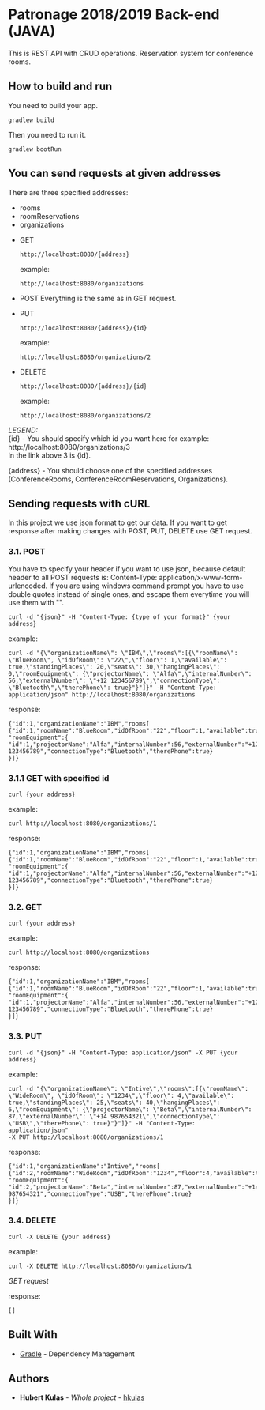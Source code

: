 # Patronage 2018/2019 Back-end (JAVA)

This is REST API with CRUD operations.
Reservation system for conference rooms.

## How to build and run
You need to build your app.

```
gradlew build
```

Then you need to run it.

```
gradlew bootRun
```

## You can send requests at given addresses
There are three specified addresses:
- rooms
- roomReservations
- organizations

* GET
  ```
  http://localhost:8080/{address}
  ```
  example:
  ```
  http://localhost:8080/organizations
  ```

* POST
  Everything is the same as in GET request.

* PUT
  ```
  http://localhost:8080/{address}/{id}
  ```
  example:
  ```
  http://localhost:8080/organizations/2
  ```
* DELETE
  ```
  http://localhost:8080/{address}/{id}
  ```
  example:
  ```
  http://localhost:8080/organizations/2
  ```

*LEGEND:*<br/>
{id} - You should specify which id you want here for example:<br/>
  http://localhost:8080/organizations/3<br/>
  In the link above 3 is {id}.

{address} - You should choose one of the specified addresses<br/> 
(ConferenceRooms, ConferenceRoomReservations, Organizations).

## Sending requests with cURL
In this project we use json format to get our data.
If you want to get response after making changes with POST, PUT, DELETE use GET request.
### 3.1. POST

You have to specify your header if you want to use json, because default header
to all POST requests is: Content-Type: application/x-www-form-urlencoded.
If you are using windows command prompt you have to use double quotes instead of
single ones, and escape them everytime you will use them with "\".

```
curl -d "{json}" -H "Content-Type: {type of your format}" {your address}
```
example:
```
curl -d "{\"organizationName\": \"IBM\",\"rooms\":[{\"roomName\": \"BlueRoom\", \"idOfRoom\": \"22\",\"floor\": 1,\"available\": true,\"standingPlaces\": 20,\"seats\": 30,\"hangingPlaces\": 0,\"roomEquipment\": {\"projectorName\": \"Alfa\",\"internalNumber\": 56,\"externalNumber\": \"+12 123456789\",\"connectionType\": \"Bluetooth\",\"therePhone\": true}"}"]}" -H "Content-Type: application/json" http://localhost:8080/organizations
```
response:
```
{"id":1,"organizationName":"IBM","rooms[
{"id":1,"roomName":"BlueRoom","idOfRoom":"22","floor":1,"available":true,"standingPlaces":20,"seats":30,"hangingPlaces":0,
"roomEquipment":{
"id":1,"projectorName":"Alfa","internalNumber":56,"externalNumber":"+12 123456789","connectionType":"Bluetooth","therePhone":true}
}]}
 ```
###  3.1.1 GET with specified id

```
curl {your address}
```
example:
```
curl http://localhost:8080/organizations/1
```
response:
```
{"id":1,"organizationName":"IBM","rooms[
{"id":1,"roomName":"BlueRoom","idOfRoom":"22","floor":1,"available":true,"standingPlaces":20,"seats":30,"hangingPlaces":0,
"roomEquipment":{
"id":1,"projectorName":"Alfa","internalNumber":56,"externalNumber":"+12 123456789","connectionType":"Bluetooth","therePhone":true}
}]}
```
### 3.2. GET

```
curl {your address}
```
example:
```
curl http://localhost:8080/organizations
```

response:
```
{"id":1,"organizationName":"IBM","rooms[
{"id":1,"roomName":"BlueRoom","idOfRoom":"22","floor":1,"available":true,"standingPlaces":20,"seats":30,"hangingPlaces":0,
"roomEquipment":{
"id":1,"projectorName":"Alfa","internalNumber":56,"externalNumber":"+12 123456789","connectionType":"Bluetooth","therePhone":true}
}]}
```
### 3.3. PUT

```
curl -d "{json}" -H "Content-Type: application/json" -X PUT {your address}
```
example:
```
curl -d "{\"organizationName\": \"Intive\",\"rooms\":[{\"roomName\": \"WideRoom\", \"idOfRoom\": \"1234\",\"floor\": 4,\"available\": true,\"standingPlaces\": 25,\"seats\": 40,\"hangingPlaces\": 6,\"roomEquipment\": {\"projectorName\": \"Beta\",\"internalNumber\": 87,\"externalNumber\": \"+14 987654321\",\"connectionType\": \"USB\",\"therePhone\": true}"}"]}" -H "Content-Type: application/json"
-X PUT http://localhost:8080/organizations/1

```


response:
```
{"id":1,"organizationName":"Intive","rooms[
{"id":2,"roomName":"WideRoom","idOfRoom":"1234","floor":4,"available":true,"standingPlaces":25,"seats":40,"hangingPlaces":6,
"roomEquipment":{
"id":2,"projectorName":"Beta","internalNumber":87,"externalNumber":"+14 987654321","connectionType":"USB","therePhone":true}
}]}
```

### 3.4. DELETE

```
curl -X DELETE {your address}
```
example:
```
curl -X DELETE http://localhost:8080/organizations/1
```

*GET request*

response:
```
[]
```

## Built With
* [Gradle](https://gradle.org/) - Dependency Management
## Authors

* **Hubert Kulas** - *Whole project* - [hkulas](https://github.com/hkulas)
